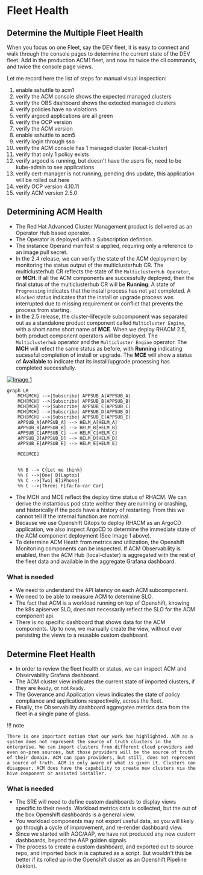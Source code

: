 # Fleet Health

## Determine the Multiple Fleet Health

When you focus on one Fleet, say the DEV fleet, it is easy to connect and walk through the console pages to determine the current state of the DEV fleet. Add in the production ACM1 fleet, and now its twice the cli commands, and twice the console page views.

Let me record here the list of steps for manual visual inspection:

1. enable sshuttle to acm1
2. verify the ACM console shows the expected managed clusters
3. verify the OBS dashboard shows the extected managed clusters
4. verify policies have no violations
5. verify argocd applications are all green
6. verify the OCP version
7. verify the ACM version
8. enable sshuttle to acm5
9. verify login through sso
10. verify the ACM console has 1 managed cluster (local-cluster)
11. verify that only 1 policy exists
12. verify argocd is running, but doesn't have the users fix, need to be kube-admin to see applications
13. verify cert-manager is not running, pending dns update, this application will be rolled out here
14. verify OCP version 4.10.11
15. verify ACM version 2.5.0

## Determining ACM Health

- The Red Hat Advanced Cluster Management product is delivered as an Operator Hub based operator.
- The Operator is deployed with a Subscription defintion.
- The instance Operand manifest is applied, requiring only a reference to an image pull secret.
- In the 2.4 release, we can verify the state of the ACM deployment by monitoring the status output of the multiclusterhub CR. The multiclusterhub CR reflects the state of the `MulticlusterHub Operator`, or **MCH**. If all the ACM components are successfully deployed, then the final status of the multiclusterhub CR will be **Running**. A state of `Progressing` indicates that the install process has not yet completed. A `Blocked` status indicates that the install or upgrade process was interrupted due to missing requirement or conflict that prevents the process from starting.
- In the 2.5 release, the cluster-lifecycle subcomponent was separated out as a standalone product component called `Multicluster Engine`, with a short name short name of **MCE**. When we deploy RHACM 2.5, both product component operators will be deployed. The `Multiclusterhub` operator and the `Multicluster Engine` operator. The **MCH** will refect the same status as before, with **Running** indicating sucessful completion of install or upgrade. The **MCE** will show a status of **Available** to indicate that its install/upgrade processing has completed successfully.

<!-- ![<img src="https://cdoan1.github.io/static-site-starter-src/images/acm_24_argcd_appsub_helmrelease_deployment.png">](./images/acm_24_argcd_appsub_helmrelease_deployment.png "Image 1: ACM on ArgoCD") -->

[![Image 1](https://cdoan1.github.io/static-site-starter-src/images/acm_24_argocd_appsub_helmrelease_deployment.png)](./images/acm_24_argocd_appsub_helmrelease_deployment.png "Image 1: ACM on ArgoCD")

<!-- !!! note

    Reference to the [Image](https://cdoan1.github.io/static-site-starter-src/images/acm_24_argcd_appsub_helmrelease_deployment.png) -->


```mermaid
graph LR
    MCH[MCH] -->|Subscribe| APPSUB_A(APPSUB_A)
    MCH[MCH] -->|Subscribe| APPSUB_B(APPSUB_B)
    MCH[MCH] -->|Subscribe| APPSUB_C(APPSUB_C)
    MCH[MCH] -->|Subscribe| APPSUB_D(APPSUB_D)
    MCH[MCH] -->|Subscribe| APPSUB_E(APPSUB_E)
    APPSUB_A[APPSUB_A] --> HELM_A[HELM_A]
    APPSUB_B[APPSUB_B] --> HELM_B[HELM_B]
    APPSUB_C[APPSUB_C] --> HELM_C[HELM_C]
    APPSUB_D[APPSUB_D] --> HELM_D[HELM_D]
    APPSUB_E[APPSUB_E] --> HELM_E[HELM_E]
    
    MCE[MCE]
    
    
    %% B --> C{Let me think}
    %% C -->|One| D[Laptop]
    %% C -->|Two| E[iPhone]
    %% C -->|Three| F[fa:fa-car Car]
```

- The MCH and MCE reflect the deploy time status of RHACM. We can derive the instantious pod state weither they are running or crashing, and historically if the pods have a history of restarting. From this we cannot tell if the internal function are nominal.
- Because we use Openshift Gitops to deploy RHACM as an ArgoCD application, we also inspect ArgoCD to determine the immediate state of the ACM component deployment (See Image 1 above).
- To determine ACM Heath from metrics and utilization, the Openshift Monitoriing components can be inspected. If ACM Observability is enabled, then the ACM Hub (local-cluster) is aggregated with the rest of the fleet data and available in the aggregate Grafana dashboard.

### What is needed

- We need to understand the API latency on each ACM subcomponent.
- We need to be able to measure ACM to determine SLO.
- The fact that ACM is a workload running on top of Openshift, knowing the k8s apiserver SLO, does not necessarily reflect the SLO for the ACM component api.
- There is no specific dashboard that shows data for the ACM components. Up to now, we manually create the view, without ever persisting the views to a reusable custom dashboard.


## Determine Fleet Health

- In order to review the fleet health or status, we can inspect ACM and Observability Grafana dashboard.
- The ACM cluster view indicates the current state of imported clusters, if they are `Ready`, or not `Ready`.
- The Goverance and Application views indicates the state of policy compliance and applications respectiveliy, across the fleet.
- Finally, the Observability dashboard aggregates metrics data from the fleet in a single pane of glass.

!!! note

    There is one important notion that our work has highlighted. ACM as a system does not represent the source of truth clusters in the enterprise. We can import clusters from different cloud providers and even on-prem sources, but those providers will be the source of truth of their domain. ACM can span providers, but still, does not represent a source of truth. ACM is only aware of what is given it. Clusters can disappear. ACM does have the capability to create new clusters via the hive component or assisted installer. 

### What is needed

- The SRE will need to define custom dashboards to display views specific to their needs. Workload metrics data is collected, but the out of the box Openshift dashboards is a general view.
- You workload components may not export useful data, so you will likely go through a cycle of improvement, and re-render dashboard view.
- Since we started with AOC/AAP, we have not produced any new custom dashboards, beyond the AAP golden signals.
- The process to create a custom dashboard, and exported out to source repo, and imported back in is captured as a script. But wouldn't this be better if its rolled up in the Openshift cluster as an Openshift Pipeline (tekton).

